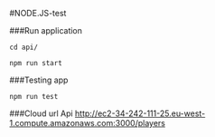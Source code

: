#NODE.JS-test

###Run application

``cd api/``

``npm run start``

###Testing app

``npm run test``


###Cloud url Api
http://ec2-34-242-111-25.eu-west-1.compute.amazonaws.com:3000/players
